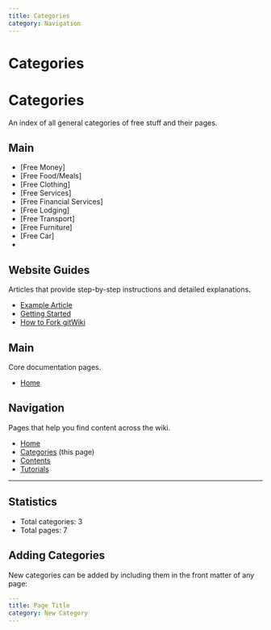 ```yaml
---
title: Categories
category: Navigation
---
```


# Categories

# Categories

An index of all general categories of free stuff and their pages.

## Main

 - [Free Money]
 - [Free Food/Meals]
 - [Free Clothing]
 - [Free Services]
 - [Free Financial Services]
 - [Free Lodging]
 - [Free Transport]
 - [Free Furniture]
 - [Free Car]
 - 

## Website Guides

Articles that provide step-by-step instructions and detailed explanations.

- [Example Article](/example-article)
- [Getting Started](/getting-started)
- [How to Fork gitWiki](/how-to-fork)

## Main

Core documentation pages.

- [Home](/)

## Navigation

Pages that help you find content across the wiki.

- [Home](/)
- [Categories](/categories) (this page)
- [Contents](/contents)
- [Tutorials](/tutorials)

---

## Statistics

- Total categories: 3
- Total pages: 7

## Adding Categories

New categories can be added by including them in the front matter of any page:

```yaml
---
title: Page Title
category: New Category
---
```
